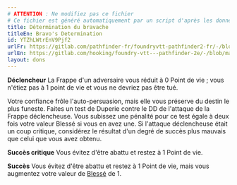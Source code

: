 ```yaml
---
# ATTENTION : Ne modifiez pas ce fichier
# Ce fichier est généré automatiquement par un script d'après les données du module Foundry VTT officiel et de sa traduction
title: Détermination du bravache
titleEn: Bravo's Determination
id: YTZhLWtrEnV9Pjf2
urlFr: https://gitlab.com/pathfinder-fr/foundryvtt-pathfinder2-fr/-/blob/master/data/feats/YTZhLWtrEnV9Pjf2.htm
urlEn: https://gitlab.com/hooking/foundry-vtt---pathfinder-2e/-/blob/master/packs/data/feats.db/bravo-s-determination.json
layout: dons
---
```

**Déclencheur** La Frappe d'un adversaire vous réduit à 0 Point de vie ; vous n'étiez pas à 1 point de vie et vous ne devriez pas être tué.

Votre confiance frôle l'auto-persuasion, mais elle vous préserve du destin le plus funeste. Faites un test de Duperie contre le DD de l'attaque de la Frappe déclencheuse. Vous subissez une pénalité pour ce test égale à deux fois votre valeur Blessé si vous en avez une. Si l'attaque déclencheuse était un coup critique, considérez le résultat d'un degré de succès plus mauvais que celui que vous avez obtenu.

**Succès critique** Vous évitez d'être abattu et restez à 1 Point de vie.

**Succès** Vous évitez d'être abattu et restez à 1 Point de vie, mais vous augmentez votre valeur de [Blessé](../conditions/blessé.html) de 1.
